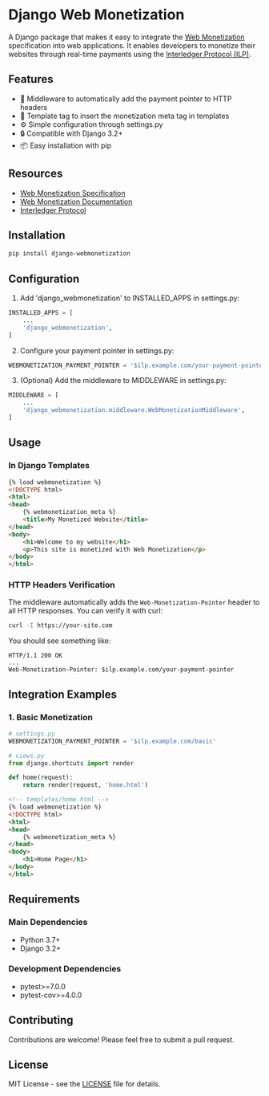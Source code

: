 # Django Web Monetization

A Django package that makes it easy to integrate the [Web Monetization](https://webmonetization.org/) specification into web applications. It enables developers to monetize their websites through real-time payments using the [Interledger Protocol (ILP)](https://interledger.org/).

## Features

- 🚀 Middleware to automatically add the payment pointer to HTTP headers
- 🎯 Template tag to insert the monetization meta tag in templates
- ⚙️ Simple configuration through settings.py
- 🔒 Compatible with Django 3.2+
- 📦 Easy installation with pip

## Resources

- [Web Monetization Specification](https://webmonetization.org/specification/)
- [Web Monetization Documentation](https://webmonetization.org/)
- [Interledger Protocol](https://interledger.org/)

## Installation

```bash
pip install django-webmonetization
```

## Configuration

1. Add 'django_webmonetization' to INSTALLED_APPS in settings.py:

```python
INSTALLED_APPS = [
    ...
    'django_webmonetization',
]
```

2. Configure your payment pointer in settings.py:

```python
WEBMONETIZATION_PAYMENT_POINTER = '$ilp.example.com/your-payment-pointer'
```

3. (Optional) Add the middleware to MIDDLEWARE in settings.py:

```python
MIDDLEWARE = [
    ...
    'django_webmonetization.middleware.WebMonetizationMiddleware',
]
```

## Usage

### In Django Templates

```html
{% load webmonetization %}
<!DOCTYPE html>
<html>
<head>
    {% webmonetization_meta %}
    <title>My Monetized Website</title>
</head>
<body>
    <h1>Welcome to my website</h1>
    <p>This site is monetized with Web Monetization</p>
</body>
</html>
```

### HTTP Headers Verification

The middleware automatically adds the `Web-Monetization-Pointer` header to all HTTP responses. You can verify it with curl:

```bash
curl -I https://your-site.com
```

You should see something like:
```
HTTP/1.1 200 OK
...
Web-Monetization-Pointer: $ilp.example.com/your-payment-pointer
```

## Integration Examples

### 1. Basic Monetization

```python
# settings.py
WEBMONETIZATION_PAYMENT_POINTER = '$ilp.example.com/basic'

# views.py
from django.shortcuts import render

def home(request):
    return render(request, 'home.html')
```

```html
<!-- templates/home.html -->
{% load webmonetization %}
<!DOCTYPE html>
<html>
<head>
    {% webmonetization_meta %}
</head>
<body>
    <h1>Home Page</h1>
</body>
</html>
```

## Requirements

### Main Dependencies
- Python 3.7+
- Django 3.2+

### Development Dependencies
- pytest>=7.0.0
- pytest-cov>=4.0.0

## Contributing

Contributions are welcome! Please feel free to submit a pull request.

## License

MIT License - see the [LICENSE](LICENSE) file for details.
